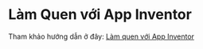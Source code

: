 # Làm Quen với App Inventor
Tham khảo hướng dẫn ở đây: [Làm quen với App Inventor](https://appinventor.mit.edu/explore/ai2/beginner-videos?authuser=0)

